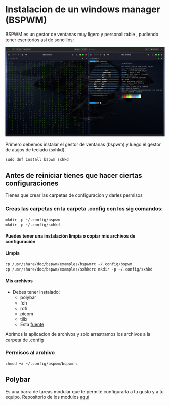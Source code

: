 # Instalacion de un windows manager (BSPWM)

BSPWM es un gestor de ventanas muy ligero y personalizable , pudiendo tener escritorios así de sencillos:

![This is the example](./Previews/bspwm.png)

Primero debemos instalar el gestor de ventanas (bspwm) y luego el gestor de atajos de teclado (sxhkd).

	sudo dnf install bspwm sxhkd


## Antes de reiniciar tienes que hacer ciertas configuraciones 

Tienes que crear las carpetas de configuracion y darles permisos 

### Creas las carpetas en la carpeta .config con los sig comandos:

	mkdir -p ~/.config/bspwm
	mkdir -p ~/.config/sxhkd

#### Puedes tener una instalación limpia o copiar mis archivos de configuración 

#### Limpia

	cp /usr/share/doc/bspwm/examples/bspwmrc ~/.config/bspwm
	cp /usr/share/doc/bspwm/examples/sxhkdrc mkdir -p ~/.config/sxhkd

#### Mis archivos
* Debes tener instalado:
	+ polybar
	+ feh
	+ rofi 
	+ picom
	+ tilix 
	+ Esta [fuente](https://zavoloklom.github.io/material-design-iconic-font/)

Abrimos la aplicacion de archivos y solo arrastramos los archivos a la carpeta de .config

### Permisos al archivo 

	chmod +x ~/.config/bspwm/bspwmrc 

## Polybar
Es una barra de tareas modular que te permite configurarla a tu gusto y a tu equipo.
 Repositorio de los modulos [aquí](https://github.com/polybar/polybar/wiki) 

